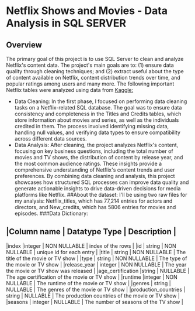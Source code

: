 # Netflix Shows and Movies - Data Analysis in SQL SERVER
## Overview

The primary goal of this project is to use SQL Server to clean and analyze Netflix's content data. The project's main goals are to: (1) ensure data quality through cleaning techniques; and (2) extract useful about the type of content available on Netflix, content distribution trends over time, and popular ratings among users and many more. The following important Netflix tables were analyzed using data from [Kaggle:](https://www.kaggle.com/datasets/victorsoeiro/netflix-tv-shows-and-movies?select=titles.csv)
- Data Cleaning: In the first phase, I focused on performing data cleaning tasks on a Netflix-related SQL database. The goal was to ensure data consistency and completeness in the Titles and Credits tables, which store information about movies and series, as well as the individuals credited in them. The process involved identifying missing data, handling null values, and verifying data types to ensure compatibility across different data sources.
-	Data Analysis: After cleaning, the project analyzes Netflix's content, focusing on key business questions, including the total number of movies and TV shows, the distribution of content by release year, and the most common audience ratings. These insights provide a comprehensive understanding of Netflix's content trends and user preferences.
By combining data cleaning and analysis, this project showcases how structured SQL processes can improve data quality and generate actionable insights to drive data-driven decisions for media platforms like Netflix.
##About the dataset:
I'll be using two raw files for my analysis: Netflix_titles, which has 77,214 entries for actors and directors, and New_credits, which has 5806 entries for movies and episodes.
###Data Dictionary:

|Column name	| Datatype	Type | Description |
------------------------------------------------
|index |integer |	NON NULLABLE |	index of the rows |
|id |	string |	NON NULLABLE |	unique id for each entry |
|title |	string |	NON NULLABLE |	The title of the movie or TV show |
|type	| string |	NON NULLABLE |	The type of the movie or TV show |
|release_year |	integer |	NON NULLABLE |	The year the movie or TV show was released |
|age_certification |string |	NULLABLE |	The age certification of the movie or TV show |
|runtime |integer |	NON NULLABLE |	The runtime of the movie or TV show |
|genres |	string |	NULLABLE |	The genres of the movie or TV show |
|production_countries |	string |	NULLABLE |	The production countries of the movie or TV show |
|seasons | integer |	NULLABLE |	The number of seasons of the TV show |
